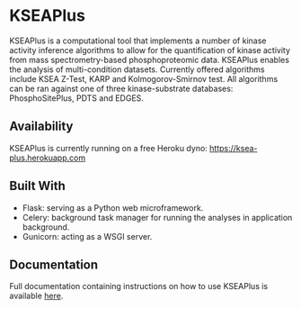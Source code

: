 # KSEAPlus

KSEAPlus is a computational tool that implements a number of kinase activity inference algorithms to allow for the quantification of kinase activity from mass spectrometry-based phosphoproteomic data. KSEAPlus enables the analysis of multi-condition datasets. Currently offered algorithms include KSEA Z-Test, KARP and Kolmogorov-Smirnov test. All algorithms can be ran against one of three kinase-substrate databases: PhosphoSitePlus, PDTS and EDGES.

## Availability

KSEAPlus is currently running on a free Heroku dyno: https://ksea-plus.herokuapp.com

## Built With
* Flask: serving as a Python web microframework.
* Celery: background task manager for running the analyses in application background.
* Gunicorn: acting as a WSGI server.

## Documentation
Full documentation containing instructions on how to use KSEAPlus is available [here](static/starter-pack/KSEAPlus-User-Guide.pdf).
